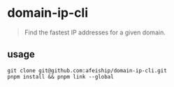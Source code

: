 # domain-ip-cli
> Find the fastest IP addresses for a given domain.

## usage
```shell
git clone git@github.com:afeiship/domain-ip-cli.git
pnpm install && pnpm link --global
```
